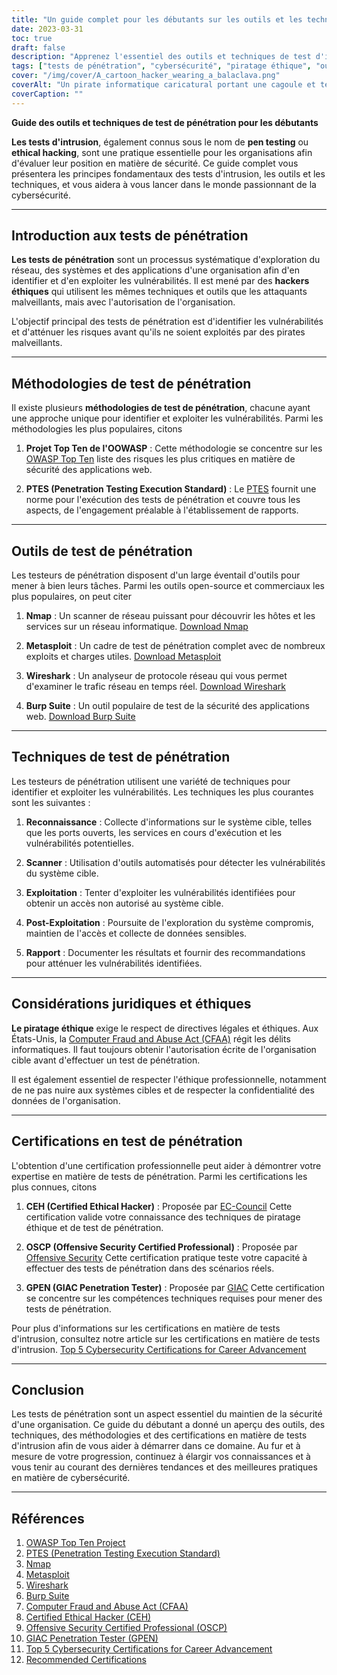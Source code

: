 ```yaml
---
title: "Un guide complet pour les débutants sur les outils et les techniques de test de pénétration"
date: 2023-03-31
toc: true
draft: false
description: "Apprenez l'essentiel des outils et techniques de test d'intrusion, des méthodologies et des certifications pour lancer votre carrière dans la cybersécurité."
tags: ["tests de pénétration", "cybersécurité", "piratage éthique", "outils", "techniques", "guide du débutant", "Nmap", "Metasploit", "Wireshark", "Burp Suite", "OSSTMM", "PTES", "OWASP", "CEH", "OSCP", "GPEN", "tests de sécurité", "évaluation de la vulnérabilité", "sécurité des réseaux", "la sécurité de l'information"]
cover: "/img/cover/A_cartoon_hacker_wearing_a_balaclava.png"
coverAlt: "Un pirate informatique caricatural portant une cagoule et tenant une loupe examine un écran d'ordinateur affichant divers outils de test de piratage tels que Nmap, Metasploit, Wireshark et Burp Suite, avec en arrière-plan des verrous numériques symbolisant des systèmes sécurisés."
coverCaption: ""
---
```


**Guide des outils et techniques de test de pénétration pour les débutants**

**Les tests d'intrusion**, également connus sous le nom de **pen testing** ou **ethical hacking**, sont une pratique essentielle pour les organisations afin d'évaluer leur position en matière de sécurité. Ce guide complet vous présentera les principes fondamentaux des tests d'intrusion, les outils et les techniques, et vous aidera à vous lancer dans le monde passionnant de la cybersécurité.

______

## Introduction aux tests de pénétration

**Les tests de pénétration** sont un processus systématique d'exploration du réseau, des systèmes et des applications d'une organisation afin d'en identifier et d'en exploiter les vulnérabilités. Il est mené par des **hackers éthiques** qui utilisent les mêmes techniques et outils que les attaquants malveillants, mais avec l'autorisation de l'organisation.

L'objectif principal des tests de pénétration est d'identifier les vulnérabilités et d'atténuer les risques avant qu'ils ne soient exploités par des pirates malveillants.

______

## Méthodologies de test de pénétration

Il existe plusieurs **méthodologies de test de pénétration**, chacune ayant une approche unique pour identifier et exploiter les vulnérabilités. Parmi les méthodologies les plus populaires, citons

1. **Projet Top Ten de l'OOWASP** : Cette méthodologie se concentre sur les [OWASP Top Ten](https://owasp.org/www-project-top-ten/) liste des risques les plus critiques en matière de sécurité des applications web.

2. **PTES (Penetration Testing Execution Standard)** : Le [PTES](http://www.pentest-standard.org/index.php/Main_Page) fournit une norme pour l'exécution des tests de pénétration et couvre tous les aspects, de l'engagement préalable à l'établissement de rapports.

______

## Outils de test de pénétration

Les testeurs de pénétration disposent d'un large éventail d'outils pour mener à bien leurs tâches. Parmi les outils open-source et commerciaux les plus populaires, on peut citer

1. **Nmap** : Un scanner de réseau puissant pour découvrir les hôtes et les services sur un réseau informatique. [Download Nmap](https://nmap.org/download.html)

2. **Metasploit** : Un cadre de test de pénétration complet avec de nombreux exploits et charges utiles. [Download Metasploit](https://www.metasploit.com/download)

3. **Wireshark** : Un analyseur de protocole réseau qui vous permet d'examiner le trafic réseau en temps réel. [Download Wireshark](https://www.wireshark.org/download.html)

4. **Burp Suite** : Un outil populaire de test de la sécurité des applications web. [Download Burp Suite](https://portswigger.net/burp/communitydownload)

______

## Techniques de test de pénétration

Les testeurs de pénétration utilisent une variété de techniques pour identifier et exploiter les vulnérabilités. Les techniques les plus courantes sont les suivantes :

1. **Reconnaissance** : Collecte d'informations sur le système cible, telles que les ports ouverts, les services en cours d'exécution et les vulnérabilités potentielles.

2. **Scanner** : Utilisation d'outils automatisés pour détecter les vulnérabilités du système cible.

3. **Exploitation** : Tenter d'exploiter les vulnérabilités identifiées pour obtenir un accès non autorisé au système cible.

4. **Post-Exploitation** : Poursuite de l'exploration du système compromis, maintien de l'accès et collecte de données sensibles.

5. **Rapport** : Documenter les résultats et fournir des recommandations pour atténuer les vulnérabilités identifiées.

______

## Considérations juridiques et éthiques

**Le piratage éthique** exige le respect de directives légales et éthiques. Aux États-Unis, la [Computer Fraud and Abuse Act (CFAA)](https://en.wikipedia.org/wiki/Computer_Fraud_and_Abuse_Act) régit les délits informatiques. Il faut toujours obtenir l'autorisation écrite de l'organisation cible avant d'effectuer un test de pénétration.

Il est également essentiel de respecter l'éthique professionnelle, notamment de ne pas nuire aux systèmes cibles et de respecter la confidentialité des données de l'organisation.

______

## Certifications en test de pénétration

L'obtention d'une certification professionnelle peut aider à démontrer votre expertise en matière de tests de pénétration. Parmi les certifications les plus connues, citons

1. **CEH (Certified Ethical Hacker)** : Proposée par [EC-Council](https://www.eccouncil.org/programs/certified-ethical-hacker-ceh/) Cette certification valide votre connaissance des techniques de piratage éthique et de test de pénétration.

2. **OSCP (Offensive Security Certified Professional)** : Proposée par [Offensive Security](https://www.offensive-security.com/pwk-oscp/) Cette certification pratique teste votre capacité à effectuer des tests de pénétration dans des scénarios réels.

3. **GPEN (GIAC Penetration Tester)** : Proposée par [GIAC](https://www.giac.org/certification/penetration-tester-gpen) Cette certification se concentre sur les compétences techniques requises pour mener des tests de pénétration.

Pour plus d'informations sur les certifications en matière de tests d'intrusion, consultez notre article sur les certifications en matière de tests d'intrusion. [Top 5 Cybersecurity Certifications for Career Advancement](https://simeononsecurity.com/articles/the-top-five-cybersecurity-certifications-for-career-advancement/)

______

## Conclusion

Les tests de pénétration sont un aspect essentiel du maintien de la sécurité d'une organisation. Ce guide du débutant a donné un aperçu des outils, des techniques, des méthodologies et des certifications en matière de tests d'intrusion afin de vous aider à démarrer dans ce domaine. Au fur et à mesure de votre progression, continuez à élargir vos connaissances et à vous tenir au courant des dernières tendances et des meilleures pratiques en matière de cybersécurité.

______

## Références

1. [OWASP Top Ten Project](https://owasp.org/www-project-top-ten/)
2. [PTES (Penetration Testing Execution Standard)](http://www.pentest-standard.org/index.php/Main_Page)
3. [Nmap](https://nmap.org/download.html)
4. [Metasploit](https://www.metasploit.com/download)
5. [Wireshark](https://www.wireshark.org/download.html)
6. [Burp Suite](https://portswigger.net/burp/communitydownload)
7. [Computer Fraud and Abuse Act (CFAA)](https://en.wikipedia.org/wiki/Computer_Fraud_and_Abuse_Act) 
8. [Certified Ethical Hacker (CEH)](https://www.eccouncil.org/programs/certified-ethical-hacker-ceh/)
9.  [Offensive Security Certified Professional (OSCP)](https://www.offensive-security.com/pwk-oscp/)
10. [GIAC Penetration Tester (GPEN)](https://www.giac.org/certification/penetration-tester-gpen)
11. [Top 5 Cybersecurity Certifications for Career Advancement](https://simeononsecurity.com/articles/the-top-five-cybersecurity-certifications-for-career-advancement/)
12. [Recommended Certifications](https://simeononsecurity.com/recommendations/certifications/)

